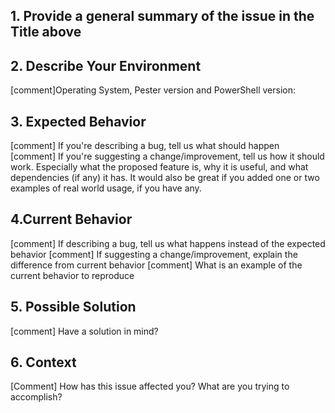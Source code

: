 ## 1. Provide a general summary of the issue in the Title above
<!--
Please review https://github.com/pester/Pester/wiki/Contributing-to-Pester prior to submitting an issue.
-->
## 2. Describe Your Environment

[comment]Operating System, Pester version and PowerShell version:
<!--
$bugReport = &{
    $p = get-module pester
    "Pester version     : " + $p.Version + " " + $p.Path
    "PowerShell version : " + $PSVersionTable.PSVersion
    "OS version         : " + [System.Environment]::OSVersion.VersionString
}
$bugReport
$bugReport | clip
-->

## 3. Expected Behavior

[comment] If you're describing a bug, tell us what should happen
[comment] If you're suggesting a change/improvement, tell us how it should work. Especially what the proposed feature is, why it is useful, and what dependencies (if any) it has. It would also be great if you added one or two examples of real world usage, if you have any.

## 4.Current Behavior

[comment] If describing a bug, tell us what happens instead of the expected behavior
[comment] If suggesting a change/improvement, explain the difference from current behavior
[comment] What is an example of the current behavior to reproduce
<!--
	Describe -Name 'test' -Description "Description From Describe" -Fixture {
    Context -Name 'con1' -Fixture {
        It 'i will pass' {
            $true | should be true
        }
        It 'i will fail' {
            $false | should be true
        }
    }
    Context -Name 'con2'  -Description "Description From Context" -Fixture {
        It 'i will pass' -testcases @($true,$true) {
            $true | should be true
        }
        It 'i will fail'  -Description "Description From It" {
            $false | should be true
        }
    }
}
-->

## 5. Possible Solution

[comment] Have a solution in mind?
<!-- https://github.com/pester/Pester/wiki/Contributing-to-Pester has detailed instructions on how to contribute. -->

## 6. Context

[Comment] How has this issue affected you? What are you trying to accomplish?